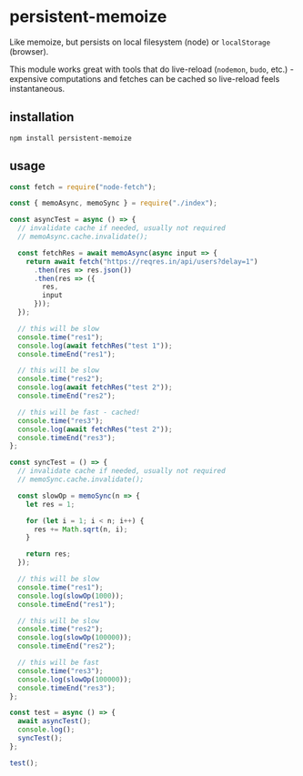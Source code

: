 # persistent-memoize

Like memoize, but persists on local filesystem (node) or `localStorage` (browser).

This module works great with tools that do live-reload (`nodemon`, `budo`, etc.) - expensive computations and fetches can be cached so live-reload feels instantaneous.

## installation

`npm install persistent-memoize`

## usage

```js
const fetch = require("node-fetch");

const { memoAsync, memoSync } = require("./index");

const asyncTest = async () => {
  // invalidate cache if needed, usually not required
  // memoAsync.cache.invalidate();

  const fetchRes = await memoAsync(async input => {
    return await fetch("https://reqres.in/api/users?delay=1")
      .then(res => res.json())
      .then(res => ({
        res,
        input
      }));
  });

  // this will be slow
  console.time("res1");
  console.log(await fetchRes("test 1"));
  console.timeEnd("res1");

  // this will be slow
  console.time("res2");
  console.log(await fetchRes("test 2"));
  console.timeEnd("res2");

  // this will be fast - cached!
  console.time("res3");
  console.log(await fetchRes("test 2"));
  console.timeEnd("res3");
};

const syncTest = () => {
  // invalidate cache if needed, usually not required
  // memoSync.cache.invalidate();

  const slowOp = memoSync(n => {
    let res = 1;

    for (let i = 1; i < n; i++) {
      res += Math.sqrt(n, i);
    }

    return res;
  });

  // this will be slow
  console.time("res1");
  console.log(slowOp(1000));
  console.timeEnd("res1");

  // this will be slow
  console.time("res2");
  console.log(slowOp(100000));
  console.timeEnd("res2");

  // this will be fast
  console.time("res3");
  console.log(slowOp(100000));
  console.timeEnd("res3");
};

const test = async () => {
  await asyncTest();
  console.log();
  syncTest();
};

test();
```

